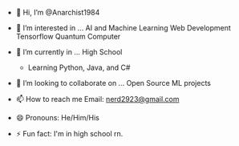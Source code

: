 - 👋 Hi, I’m @Anarchist1984
- 👀 I’m interested in ...
  AI and Machine Learning
  Web Development
  Tensorflow
  Quantum Computer
  
- 🌱 I’m currently in ...
  High School
  - Learning Python, Java, and C#
- 💞️ I’m looking to collaborate on ...
  Open Source ML projects
- 📫 How to reach me
  Email: nerd2923@gmail.com
- 😄 Pronouns: He/Him/His
- ⚡ Fun fact: I'm in high school rn.

